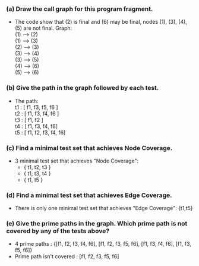 
### (a) Draw the call graph for this program fragment.
- The code show that (2) is final and (6) may be final, nodes (1), (3), (4), (5) are not final. Graph: <br>
(1) --> (2)<br>
(1) --> (3)<br>
(2) --> (3)<br>
(3) --> (4)<br>
(3) --> (5)<br>
(4) --> (6)<br>
(5) --> (6)<br>

### (b) Give the path in the graph followed by each test.
- The path: <br>
t1 : [ f1, f3, f5, f6 ]<br>
t2 : [ f1, f3, f4, f6 ]<br>
t3 : [ f1, f2 ]<br>
t4 : [ f1, f3, f4, f6]<br>
t5 : [ f1, f2, f3, f4, f6]<br>

### (c) Find a minimal test set that achieves Node Coverage.
- 3 minimal test set that achieves "Node Coverage":
    + { t1, t2, t3 }
    + { t1, t3, t4 }
    + { t1, t5 }

### (d) Find a minimal test set that achieves Edge Coverage.
- There is only one minimal test set that achieves "Edge Coverage": {t1,t5}

### (e) Give the prime paths in the graph. Which prime path is not covered by any of the tests above?
- 4 prime paths : {[f1, f2, f3, f4, f6], [f1, f2, f3, f5, f6], [f1, f3, f4, f6], [f1, f3, f5, f6]}
- Prime path isn't covered : [f1, f2, f3, f5, f6]
